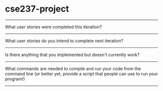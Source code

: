 # cse237-project
--------------------------------------------------------------------------------------------------------------------------------------------------------------------
What user stories were completed this iteration?



--------------------------------------------------------------------------------------------------------------------------------------------------------------------
What user stories do you intend to complete next iteration?



--------------------------------------------------------------------------------------------------------------------------------------------------------------------
Is there anything that you implemented but doesn't currently work?



--------------------------------------------------------------------------------------------------------------------------------------------------------------------
What commands are needed to compile and run your code from the command line (or better yet, provide a script that people can use to run your program!)



--------------------------------------------------------------------------------------------------------------------------------------------------------------------
